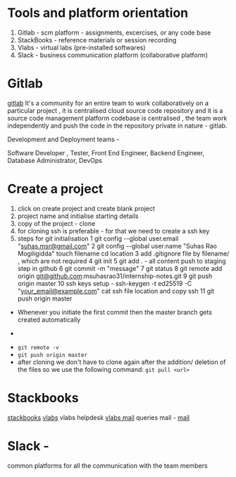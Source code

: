 # Tools and platform orientation

1.  Gitlab - scm platform - assignments, excercises, or any code base
2. StackBooks - reference materials or session recording
3. Vlabs - virtual labs (pre-installed softwares) 
4. Slack - business communication platform (collaborative platform)



# Gitlab 
[gitlab](gitlab.stackroute.in) 
It's a community for an entire team to work collaboratively on a particular project , it is centralised cloud source code repository and it is a source code management platform 
codebase is centralised , the team work independently and push the code in the repository
private in nature - gitlab.

Development and Deployment teams - 

Software Developer , Tester, Front End Engineer, Backend Engineer, Database Administrator, DevOps


# Create a project

1. click on create project and create blank project
2. project name  and initialise starting details
3. copy of the project - clone
4. for cloning ssh is preferable - for that we need to create a ssh key
5. steps for git initialisation
1 git config --global user.email "suhas.msr@gmail.com"
2 git config --global user.name "Suhas Rao Mogiligidda"
touch filename
cd location
3 add .gitignore file by filename/ , which are not required
4 git init
5 git add . - all content push to staging step in github
6 git commit -m "message" 
7 git status
8 git remote add origin git@github.com:msuhasrao31/internship-notes.git
9 git push origin master
10 ssh keys setup - ssh-keygen -t ed25519 -C "your_email@example.com"
cat ssh file location and copy ssh
11 git push origin master

- Whenever you initiate the first commit then the master branch gets created automatically
- ``` git push <remote repository name> <branch name>
-  ```git remote -v```
-  ```git push origin master```
-  after cloning we don't have to clone again after the addition/ deletion of the files so we use the following command:  ```git pull <url>```


# Stackbooks
[stackbooks](stackbooks.stackroute.in)
[vlabs](vlabs.stackroute.in)
vlabs helpdesk [vlabs mail](vlabshelpdesk@stackroute.in)
queries mail - [mail](learner.s@stackroute.in)

# Slack  -
common platforms for all the communication with the team members

